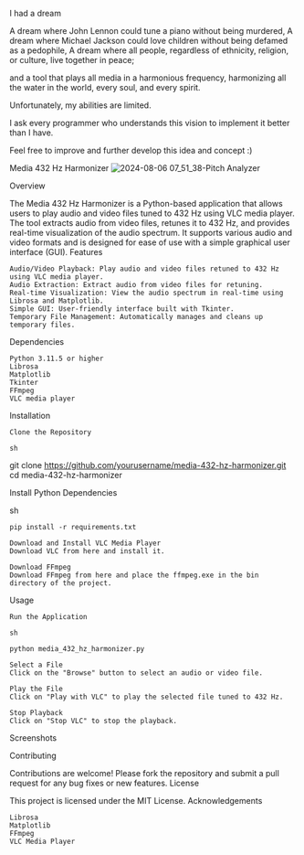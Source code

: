 I had a dream

A dream where John Lennon could tune a piano without being murdered,
A dream where Michael Jackson could love children without being defamed as a pedophile,
A dream where all people, regardless of ethnicity, religion, or culture, live together in peace;

and a tool that plays all media in a harmonious frequency, harmonizing all the water in the world, every soul, and every spirit.

Unfortunately, my abilities are limited.

I ask every programmer who understands this vision to implement it better than I have.

Feel free to improve and further develop this idea and concept :)

Media 432 Hz Harmonizer
![2024-08-06 07_51_38-Pitch Analyzer](https://github.com/user-attachments/assets/2b7bb381-24af-478c-b789-00db9540567b)

Overview

The Media 432 Hz Harmonizer is a Python-based application that allows users to play audio and video files tuned to 432 Hz using VLC media player. The tool extracts audio from video files, retunes it to 432 Hz, and provides real-time visualization of the audio spectrum. It supports various audio and video formats and is designed for ease of use with a simple graphical user interface (GUI).
Features

    Audio/Video Playback: Play audio and video files retuned to 432 Hz using VLC media player.
    Audio Extraction: Extract audio from video files for retuning.
    Real-time Visualization: View the audio spectrum in real-time using Librosa and Matplotlib.
    Simple GUI: User-friendly interface built with Tkinter.
    Temporary File Management: Automatically manages and cleans up temporary files.

Dependencies

    Python 3.11.5 or higher
    Librosa
    Matplotlib
    Tkinter
    FFmpeg
    VLC media player

Installation

    Clone the Repository

    sh

git clone https://github.com/yourusername/media-432-hz-harmonizer.git
cd media-432-hz-harmonizer

Install Python Dependencies

sh

    pip install -r requirements.txt

    Download and Install VLC Media Player
    Download VLC from here and install it.

    Download FFmpeg
    Download FFmpeg from here and place the ffmpeg.exe in the bin directory of the project.

Usage

    Run the Application

    sh

    python media_432_hz_harmonizer.py

    Select a File
    Click on the "Browse" button to select an audio or video file.

    Play the File
    Click on "Play with VLC" to play the selected file tuned to 432 Hz.

    Stop Playback
    Click on "Stop VLC" to stop the playback.

Screenshots


Contributing

Contributions are welcome! Please fork the repository and submit a pull request for any bug fixes or new features.
License

This project is licensed under the MIT License.
Acknowledgements

    Librosa
    Matplotlib
    FFmpeg
    VLC Media Player


